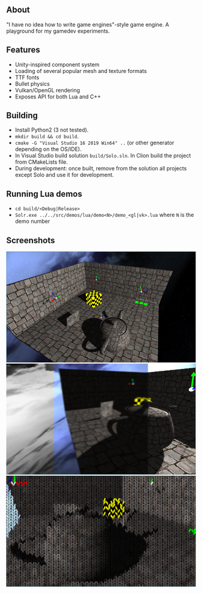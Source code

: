 ## About
"I have no idea how to write game engines"-style game engine. A playground for my gamedev experiments.

## Features
* Unity-inspired component system
* Loading of several popular mesh and texture formats
* TTF fonts
* Bullet physics
* Vulkan/OpenGL rendering
* Exposes API for both Lua and C++

## Building
* Install Python2 (3 not tested).
* `mkdir build && cd build`.
* `cmake -G "Visual Studio 16 2019 Win64" ..` (or other generator depending on the OS/IDE).
* In Visual Studio build solution `build/Solo.sln`. In Clion build the project from CMakeLists file.
* During development: once built, remove from the solution all projects except Solo and use it for development.

## Running Lua demos
* `cd build/<Debug|Release>`
* `Solr.exe ../../src/demos/lua/demo<N>/demo_<gl|vk>.lua` where `N` is the demo number

## Screenshots

![1](/screenshots/screenshot9.png?raw=true)
![1](/screenshots/screenshot10.png?raw=true)
![1](/screenshots/screenshot11.png?raw=true)

